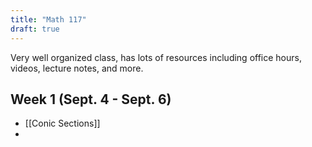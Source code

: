 ```yaml
---
title: "Math 117"
draft: true
---
```


Very well organized class, has lots of resources including office hours, videos, lecture notes, and more.

## Week 1 (Sept. 4 - Sept. 6)

- [[Conic Sections]]
- 
